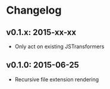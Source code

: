 # Changelog

## v0.1.x: 2015-xx-xx

- Only act on existing JSTransformers

## v0.1.0: 2015-06-25

- Recursive file extension rendering

